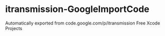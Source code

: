 # itransmission-GoogleImportCode
Automatically exported from code.google.com/p/itransmission
<itransmission>
Free Xcode Projects
